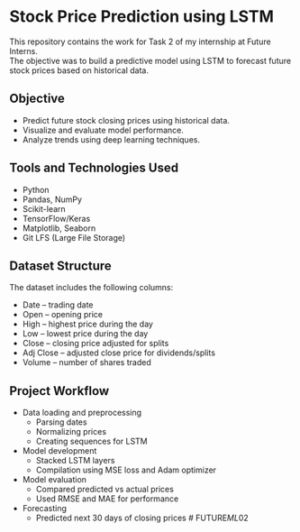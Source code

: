 # Stock Price Prediction using LSTM

This repository contains the work for Task 2 of my internship at Future Interns.  
The objective was to build a predictive model using LSTM to forecast future stock prices based on historical data.

## Objective

- Predict future stock closing prices using historical data.
- Visualize and evaluate model performance.
- Analyze trends using deep learning techniques.

## Tools and Technologies Used

- Python
- Pandas, NumPy
- Scikit-learn
- TensorFlow/Keras
- Matplotlib, Seaborn
- Git LFS (Large File Storage)

## Dataset Structure

The dataset includes the following columns:

- Date – trading date
- Open – opening price
- High – highest price during the day
- Low – lowest price during the day
- Close – closing price adjusted for splits
- Adj Close – adjusted close price for dividends/splits
- Volume – number of shares traded

## Project Workflow

- Data loading and preprocessing
  - Parsing dates
  - Normalizing prices
  - Creating sequences for LSTM
- Model development
  - Stacked LSTM layers
  - Compilation using MSE loss and Adam optimizer
- Model evaluation
  - Compared predicted vs actual prices
  - Used RMSE and MAE for performance
- Forecasting
  - Predicted next 30 days of closing prices
#   F U T U R E _ M L _ 0 2  
 